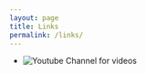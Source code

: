 ```yaml
---
layout: page
title: Links
permalink: /links/
---
```


* ![Youtube Channel for videos](https://www.youtube.com/channel/UCsmRco28XfCOHjT_zNhMc-A/)



